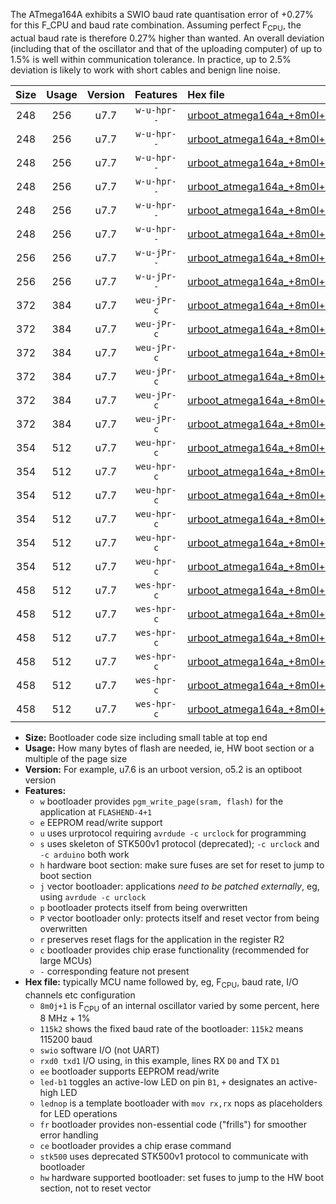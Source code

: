 The ATmega164A exhibits a SWIO baud rate quantisation error of +0.27% for this F_CPU and baud rate combination. Assuming perfect F<sub>CPU</sub>, the actual baud rate is therefore 0.27% higher than wanted. An overall deviation (including that of the oscillator and that of the uploading computer) of up to 1.5% is well within communication tolerance. In practice, up to 2.5% deviation is likely to work with short cables and benign line noise.

|Size|Usage|Version|Features|Hex file|
|:-:|:-:|:-:|:-:|:--|
|248|256|u7.7|`w-u-hpr--`|[urboot_atmega164a_+8m0l+3_++76k8_swio_rxd0_txd1_led+b0_hw.hex](https://raw.githubusercontent.com/stefanrueger/urboot.hex/main/mcus/atmega164a/internal_oscillator/fcpu_+8m0l+3/br_++76k8/urboot_atmega164a_+8m0l+3_++76k8_swio_rxd0_txd1_led+b0_hw.hex)|
|248|256|u7.7|`w-u-hpr--`|[urboot_atmega164a_+8m0l+3_++76k8_swio_rxd0_txd1_led+b7_hw.hex](https://raw.githubusercontent.com/stefanrueger/urboot.hex/main/mcus/atmega164a/internal_oscillator/fcpu_+8m0l+3/br_++76k8/urboot_atmega164a_+8m0l+3_++76k8_swio_rxd0_txd1_led+b7_hw.hex)|
|248|256|u7.7|`w-u-hpr--`|[urboot_atmega164a_+8m0l+3_++76k8_swio_rxd0_txd1_lednop_hw.hex](https://raw.githubusercontent.com/stefanrueger/urboot.hex/main/mcus/atmega164a/internal_oscillator/fcpu_+8m0l+3/br_++76k8/urboot_atmega164a_+8m0l+3_++76k8_swio_rxd0_txd1_lednop_hw.hex)|
|248|256|u7.7|`w-u-hpr--`|[urboot_atmega164a_+8m0l+3_++76k8_swio_rxd2_txd3_led+b0_hw.hex](https://raw.githubusercontent.com/stefanrueger/urboot.hex/main/mcus/atmega164a/internal_oscillator/fcpu_+8m0l+3/br_++76k8/urboot_atmega164a_+8m0l+3_++76k8_swio_rxd2_txd3_led+b0_hw.hex)|
|248|256|u7.7|`w-u-hpr--`|[urboot_atmega164a_+8m0l+3_++76k8_swio_rxd2_txd3_led+b7_hw.hex](https://raw.githubusercontent.com/stefanrueger/urboot.hex/main/mcus/atmega164a/internal_oscillator/fcpu_+8m0l+3/br_++76k8/urboot_atmega164a_+8m0l+3_++76k8_swio_rxd2_txd3_led+b7_hw.hex)|
|248|256|u7.7|`w-u-hpr--`|[urboot_atmega164a_+8m0l+3_++76k8_swio_rxd2_txd3_lednop_hw.hex](https://raw.githubusercontent.com/stefanrueger/urboot.hex/main/mcus/atmega164a/internal_oscillator/fcpu_+8m0l+3/br_++76k8/urboot_atmega164a_+8m0l+3_++76k8_swio_rxd2_txd3_lednop_hw.hex)|
|256|256|u7.7|`w-u-jPr--`|[urboot_atmega164a_+8m0l+3_++76k8_swio_rxd0_txd1.hex](https://raw.githubusercontent.com/stefanrueger/urboot.hex/main/mcus/atmega164a/internal_oscillator/fcpu_+8m0l+3/br_++76k8/urboot_atmega164a_+8m0l+3_++76k8_swio_rxd0_txd1.hex)|
|256|256|u7.7|`w-u-jPr--`|[urboot_atmega164a_+8m0l+3_++76k8_swio_rxd2_txd3.hex](https://raw.githubusercontent.com/stefanrueger/urboot.hex/main/mcus/atmega164a/internal_oscillator/fcpu_+8m0l+3/br_++76k8/urboot_atmega164a_+8m0l+3_++76k8_swio_rxd2_txd3.hex)|
|372|384|u7.7|`weu-jPr-c`|[urboot_atmega164a_+8m0l+3_++76k8_swio_rxd0_txd1_ee_led+b0_fr_ce.hex](https://raw.githubusercontent.com/stefanrueger/urboot.hex/main/mcus/atmega164a/internal_oscillator/fcpu_+8m0l+3/br_++76k8/urboot_atmega164a_+8m0l+3_++76k8_swio_rxd0_txd1_ee_led+b0_fr_ce.hex)|
|372|384|u7.7|`weu-jPr-c`|[urboot_atmega164a_+8m0l+3_++76k8_swio_rxd0_txd1_ee_led+b7_fr_ce.hex](https://raw.githubusercontent.com/stefanrueger/urboot.hex/main/mcus/atmega164a/internal_oscillator/fcpu_+8m0l+3/br_++76k8/urboot_atmega164a_+8m0l+3_++76k8_swio_rxd0_txd1_ee_led+b7_fr_ce.hex)|
|372|384|u7.7|`weu-jPr-c`|[urboot_atmega164a_+8m0l+3_++76k8_swio_rxd0_txd1_ee_lednop_fr_ce.hex](https://raw.githubusercontent.com/stefanrueger/urboot.hex/main/mcus/atmega164a/internal_oscillator/fcpu_+8m0l+3/br_++76k8/urboot_atmega164a_+8m0l+3_++76k8_swio_rxd0_txd1_ee_lednop_fr_ce.hex)|
|372|384|u7.7|`weu-jPr-c`|[urboot_atmega164a_+8m0l+3_++76k8_swio_rxd2_txd3_ee_led+b0_fr_ce.hex](https://raw.githubusercontent.com/stefanrueger/urboot.hex/main/mcus/atmega164a/internal_oscillator/fcpu_+8m0l+3/br_++76k8/urboot_atmega164a_+8m0l+3_++76k8_swio_rxd2_txd3_ee_led+b0_fr_ce.hex)|
|372|384|u7.7|`weu-jPr-c`|[urboot_atmega164a_+8m0l+3_++76k8_swio_rxd2_txd3_ee_led+b7_fr_ce.hex](https://raw.githubusercontent.com/stefanrueger/urboot.hex/main/mcus/atmega164a/internal_oscillator/fcpu_+8m0l+3/br_++76k8/urboot_atmega164a_+8m0l+3_++76k8_swio_rxd2_txd3_ee_led+b7_fr_ce.hex)|
|372|384|u7.7|`weu-jPr-c`|[urboot_atmega164a_+8m0l+3_++76k8_swio_rxd2_txd3_ee_lednop_fr_ce.hex](https://raw.githubusercontent.com/stefanrueger/urboot.hex/main/mcus/atmega164a/internal_oscillator/fcpu_+8m0l+3/br_++76k8/urboot_atmega164a_+8m0l+3_++76k8_swio_rxd2_txd3_ee_lednop_fr_ce.hex)|
|354|512|u7.7|`weu-hpr-c`|[urboot_atmega164a_+8m0l+3_++76k8_swio_rxd0_txd1_ee_led+b0_fr_ce_hw.hex](https://raw.githubusercontent.com/stefanrueger/urboot.hex/main/mcus/atmega164a/internal_oscillator/fcpu_+8m0l+3/br_++76k8/urboot_atmega164a_+8m0l+3_++76k8_swio_rxd0_txd1_ee_led+b0_fr_ce_hw.hex)|
|354|512|u7.7|`weu-hpr-c`|[urboot_atmega164a_+8m0l+3_++76k8_swio_rxd0_txd1_ee_led+b7_fr_ce_hw.hex](https://raw.githubusercontent.com/stefanrueger/urboot.hex/main/mcus/atmega164a/internal_oscillator/fcpu_+8m0l+3/br_++76k8/urboot_atmega164a_+8m0l+3_++76k8_swio_rxd0_txd1_ee_led+b7_fr_ce_hw.hex)|
|354|512|u7.7|`weu-hpr-c`|[urboot_atmega164a_+8m0l+3_++76k8_swio_rxd0_txd1_ee_lednop_fr_ce_hw.hex](https://raw.githubusercontent.com/stefanrueger/urboot.hex/main/mcus/atmega164a/internal_oscillator/fcpu_+8m0l+3/br_++76k8/urboot_atmega164a_+8m0l+3_++76k8_swio_rxd0_txd1_ee_lednop_fr_ce_hw.hex)|
|354|512|u7.7|`weu-hpr-c`|[urboot_atmega164a_+8m0l+3_++76k8_swio_rxd2_txd3_ee_led+b0_fr_ce_hw.hex](https://raw.githubusercontent.com/stefanrueger/urboot.hex/main/mcus/atmega164a/internal_oscillator/fcpu_+8m0l+3/br_++76k8/urboot_atmega164a_+8m0l+3_++76k8_swio_rxd2_txd3_ee_led+b0_fr_ce_hw.hex)|
|354|512|u7.7|`weu-hpr-c`|[urboot_atmega164a_+8m0l+3_++76k8_swio_rxd2_txd3_ee_led+b7_fr_ce_hw.hex](https://raw.githubusercontent.com/stefanrueger/urboot.hex/main/mcus/atmega164a/internal_oscillator/fcpu_+8m0l+3/br_++76k8/urboot_atmega164a_+8m0l+3_++76k8_swio_rxd2_txd3_ee_led+b7_fr_ce_hw.hex)|
|354|512|u7.7|`weu-hpr-c`|[urboot_atmega164a_+8m0l+3_++76k8_swio_rxd2_txd3_ee_lednop_fr_ce_hw.hex](https://raw.githubusercontent.com/stefanrueger/urboot.hex/main/mcus/atmega164a/internal_oscillator/fcpu_+8m0l+3/br_++76k8/urboot_atmega164a_+8m0l+3_++76k8_swio_rxd2_txd3_ee_lednop_fr_ce_hw.hex)|
|458|512|u7.7|`wes-hpr-c`|[urboot_atmega164a_+8m0l+3_++76k8_swio_rxd0_txd1_ee_led+b0_fr_ce_stk500_hw.hex](https://raw.githubusercontent.com/stefanrueger/urboot.hex/main/mcus/atmega164a/internal_oscillator/fcpu_+8m0l+3/br_++76k8/urboot_atmega164a_+8m0l+3_++76k8_swio_rxd0_txd1_ee_led+b0_fr_ce_stk500_hw.hex)|
|458|512|u7.7|`wes-hpr-c`|[urboot_atmega164a_+8m0l+3_++76k8_swio_rxd0_txd1_ee_led+b7_fr_ce_stk500_hw.hex](https://raw.githubusercontent.com/stefanrueger/urboot.hex/main/mcus/atmega164a/internal_oscillator/fcpu_+8m0l+3/br_++76k8/urboot_atmega164a_+8m0l+3_++76k8_swio_rxd0_txd1_ee_led+b7_fr_ce_stk500_hw.hex)|
|458|512|u7.7|`wes-hpr-c`|[urboot_atmega164a_+8m0l+3_++76k8_swio_rxd0_txd1_ee_lednop_fr_ce_stk500_hw.hex](https://raw.githubusercontent.com/stefanrueger/urboot.hex/main/mcus/atmega164a/internal_oscillator/fcpu_+8m0l+3/br_++76k8/urboot_atmega164a_+8m0l+3_++76k8_swio_rxd0_txd1_ee_lednop_fr_ce_stk500_hw.hex)|
|458|512|u7.7|`wes-hpr-c`|[urboot_atmega164a_+8m0l+3_++76k8_swio_rxd2_txd3_ee_led+b0_fr_ce_stk500_hw.hex](https://raw.githubusercontent.com/stefanrueger/urboot.hex/main/mcus/atmega164a/internal_oscillator/fcpu_+8m0l+3/br_++76k8/urboot_atmega164a_+8m0l+3_++76k8_swio_rxd2_txd3_ee_led+b0_fr_ce_stk500_hw.hex)|
|458|512|u7.7|`wes-hpr-c`|[urboot_atmega164a_+8m0l+3_++76k8_swio_rxd2_txd3_ee_led+b7_fr_ce_stk500_hw.hex](https://raw.githubusercontent.com/stefanrueger/urboot.hex/main/mcus/atmega164a/internal_oscillator/fcpu_+8m0l+3/br_++76k8/urboot_atmega164a_+8m0l+3_++76k8_swio_rxd2_txd3_ee_led+b7_fr_ce_stk500_hw.hex)|
|458|512|u7.7|`wes-hpr-c`|[urboot_atmega164a_+8m0l+3_++76k8_swio_rxd2_txd3_ee_lednop_fr_ce_stk500_hw.hex](https://raw.githubusercontent.com/stefanrueger/urboot.hex/main/mcus/atmega164a/internal_oscillator/fcpu_+8m0l+3/br_++76k8/urboot_atmega164a_+8m0l+3_++76k8_swio_rxd2_txd3_ee_lednop_fr_ce_stk500_hw.hex)|

- **Size:** Bootloader code size including small table at top end
- **Usage:** How many bytes of flash are needed, ie, HW boot section or a multiple of the page size
- **Version:** For example, u7.6 is an urboot version, o5.2 is an optiboot version
- **Features:**
  + `w` bootloader provides `pgm_write_page(sram, flash)` for the application at `FLASHEND-4+1`
  + `e` EEPROM read/write support
  + `u` uses urprotocol requiring `avrdude -c urclock` for programming
  + `s` uses skeleton of STK500v1 protocol (deprecated); `-c urclock` and `-c arduino` both work
  + `h` hardware boot section: make sure fuses are set for reset to jump to boot section
  + `j` vector bootloader: applications *need to be patched externally*, eg, using `avrdude -c urclock`
  + `p` bootloader protects itself from being overwritten
  + `P` vector bootloader only: protects itself and reset vector from being overwritten
  + `r` preserves reset flags for the application in the register R2
  + `c` bootloader provides chip erase functionality (recommended for large MCUs)
  + `-` corresponding feature not present
- **Hex file:** typically MCU name followed by, eg, F<sub>CPU</sub>, baud rate, I/O channels etc configuration
  + `8m0j+1` is F<sub>CPU</sub> of an internal oscillator varied by some percent, here 8 MHz + 1%
  + `115k2` shows the fixed baud rate of the bootloader: `115k2` means 115200 baud
  + `swio` software I/O (not UART)
  + `rxd0 txd1` I/O using, in this example, lines RX `D0` and TX `D1`
  + `ee` bootloader supports EEPROM read/write
  + `led-b1` toggles an active-low LED on pin `B1`, `+` designates an active-high LED
  + `lednop` is a template bootloader with `mov rx,rx` nops as placeholders for LED operations
  + `fr` bootloader provides non-essential code ("frills") for smoother error handling
  + `ce` bootloader provides a chip erase command
  + `stk500` uses deprecated STK500v1 protocol to communicate with bootloader
  + `hw` hardware supported bootloader: set fuses to jump to the HW boot section, not to reset vector
